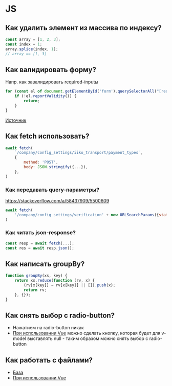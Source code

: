 # JS

## Как удалить элемент из массива по индексу?

```js
const array = [1, 2, 3];
const index = 1;
array.splice(index, 1);
// array == [1, 3]
```

## Как валидировать форму?

Напр. как завалидировать required-inputы

```js
for (const el of document.getElementById('form').querySelectorAll("[required]")) {
    if (!el.reportValidity()) {
        return;
    }
}
```

[Источник](https://stackoverflow.com/a/67826542/5500609)

## Как fetch использовать?

```js
await fetch(
    `/company/config_settings/iiko_transport/payment_types`,
    {
        method: 'POST',
        body: JSON.stringify({...}),
    },
)
```

### Как передавать query-параметры?

https://stackoverflow.com/a/58437909/5500609

```js
await fetch(
    '/company/config_settings/verification' + new URLSearchParams({status: this.status}),
)
```

### Как читать json-response?

```js
const resp = await fetch(...);
const res = await resp.json();
```

## Как написать groupBy?

```js
function groupBy(xs, key) {
    return xs.reduce(function (rv, x) {
        (rv[x[key]] = rv[x[key]] || []).push(x);
        return rv;
    }, {});
}
```

## Как снять выбор с radio-button?

- Нажатием на radio-button никак
- [При использовании Vue](../Vue.md) можно сделать кнопку, которая будет для v-model выставлять null - таким образом
  можно снять
  выбор с radio-button

## Как работать с файлами?

- [База](https://developer.mozilla.org/en-US/docs/Web/API/File)
- [При использовании Vue](../Vue.md)